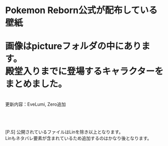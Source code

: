 <h1>Pokemon Reborn公式が配布している壁紙
  <br>
  <br>
  画像はpictureフォルダの中にあります。
  <br>殿堂入りまでに登場するキャラクターをまとめました。
</h1>
  <br>更新内容：EveLumi, Zero追加
  <br>
  <br>
  <br>
  <br>
  <br>
[P.S]
公開されているファイルはLinを除き以上となります。
<br>
Linもネタバレ要素が含まれているため追加するのはかなり後となります。
